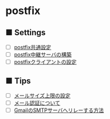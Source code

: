 # postfix

## ■ Settings
- [ ] [postfix共通設定]()
- [ ] [postfix中継サーバの構築](https://github.com/thetaru/memorandum/tree/master/OS/Linux/CentOS8/postfix/postfix_server)
- [ ] [postfixクライアントの設定](https://github.com/thetaru/memorandum/tree/master/OS/Linux/CentOS8/postfix/postfix_client)
## ■ Tips
- [ ] [メールサイズ上限の設定]()
- [ ] [メール認証について]()
- [ ] [GmailのSMTPサーバへリレーする方法]()
